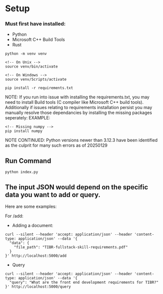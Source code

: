 # Setup
### Must first have installed:
- Python
- Microsoft C++ Build Tools
- Rust

```
python -m venv venv

```

```
<!-- On Unix -->
source venv/bin/activate
```
```
<!-- On Windows -->
source venv/Scripts/activate
```
```
pip install -r requirements.txt
```
NOTE: If you run into issue with installing the requirements.txt, you may need to install Build tools (C compiler like Microsoft C++ build tools). Additionally if issues relating to requirements installation persist you may manually resolve those dependancies by installing the missing packages seperately: 
EXAMPLE: 
```
<!-- Missing numpy -->
pip install numpy
```
NOTE CONTINUED: Python versions newer than 3.12.3 have been identified as the culprit for many such errors as of 20250129

## Run Command
```
python index.py
```


## The input JSON would depend on the specific data you want to add or query.

Here are some examples:

For /add:

- Adding a document:

```
curl --silent --header 'accept: application/json' --header 'content-type: application/json' --data '{
  "data": {
    "file_path": "TIBR-fullstack-skill-requirements.pdf"
  }
}' http://localhost:5000/add
```

- Query

```
curl --silent --header 'accept: application/json' --header 'content-type: application/json' --data '{
  "query": "What are the front end development requirements for TIBR?"
}' http://localhost:5000/query
```
